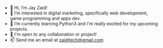 - 👋 Hi, I’m Jay Zaid!
- 👀 I’m interested in digital marketing, specifically web development, game programming and apps dev.
- 🌱 I’m currently learning Python3 and I'm really excited for my upcoming projects.
- 💞️ I'm open to any collaboration or project!
- 📫 Send me an email at zaidjtech@gmail.com

<!---
JJZaid/JJZaid is a ✨ special ✨ repository because its `README.md` (this file) appears on your GitHub profile.
You can click the Preview link to take a look at your changes.
--->
